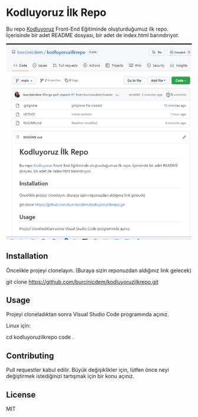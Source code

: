 # Kodluyoruz İlk Repo
Bu repo [Kodluyoruz](https://www.kodluyoruz.org/) Front-End Eğitiminde oluşturduğumuz ilk repo. İçerisinde bir adet README dosyası, bir adet de index.html barındırıyor.

![Lorem Picsum Gorsel](https://github.com/burcinicdem/kodluyoruzilkrepo/blob/main/figures/Screenshot.png)

## Installation
Öncelikle projeyi clonelayın. (Buraya sizin reponuzdan aldığınız link gelecek)

git clone https://github.com/burcinicdem/kodluyoruzilkrepo.git

## Usage
Projeyi cloneladıktan sonra Visual Studio Code programında açınız.

Linux için:

cd kodluyoruzilkrepo
code .

## Contributing
Pull requestler kabul edilir. Büyük değişiklikler için, lütfen önce neyi değiştirmek istediğinizi tartışmak için bir konu açınız.

## License
MIT